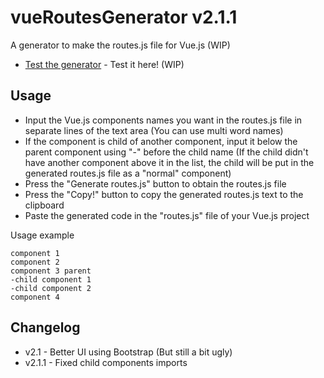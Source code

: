 # vueRoutesGenerator v2.1.1
A generator to make the routes.js file for Vue.js (WIP)
* [Test the generator](http://vue-routes-generator.surge.sh/) - Test it here! (WIP)

## Usage
* Input the Vue.js components names you want in the routes.js file in separate lines of the text area (You can use multi word names)
* If the component is child of another component, input it below the parent component using "-" before the child name (If the child didn't have another component above it in the list, the child will be put in the generated routes.js file as a "normal" component)
* Press the "Generate routes.js" button to obtain the routes.js file
* Press the "Copy!" button to copy the generated routes.js text to the clipboard
* Paste the generated code in the "routes.js" file of your Vue.js project

Usage example
```
component 1
component 2
component 3 parent
-child component 1
-child component 2
component 4
```

## Changelog
* v2.1 - Better UI using Bootstrap (But still a bit ugly)
* v2.1.1 - Fixed child components imports